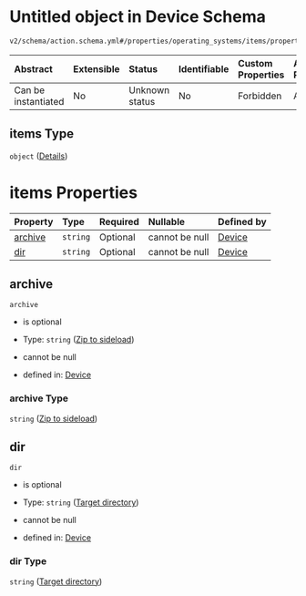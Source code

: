 # Untitled object in Device Schema

```txt
v2/schema/action.schema.yml#/properties/operating_systems/items/properties/steps/items/properties/actions/items/oneOf/25/properties/core:unpack/properties/files/items
```



| Abstract            | Extensible | Status         | Identifiable | Custom Properties | Additional Properties | Access Restrictions | Defined In                                                          |
| :------------------ | :--------- | :------------- | :----------- | :---------------- | :-------------------- | :------------------ | :------------------------------------------------------------------ |
| Can be instantiated | No         | Unknown status | No           | Forbidden         | Allowed               | none                | [device.schema.json*](../device.schema.json "open original schema") |

## items Type

`object` ([Details](device-properties-operating-systems-operating-system-properties-steps-step-properties-group-step-action-oneof-coreunpack-action-properties-coreunpack-action-properties-files-items.md))

# items Properties

| Property            | Type     | Required | Nullable       | Defined by                                                                                                                                                                                                                                                                                                                                                                                                              |
| :------------------ | :------- | :------- | :------------- | :---------------------------------------------------------------------------------------------------------------------------------------------------------------------------------------------------------------------------------------------------------------------------------------------------------------------------------------------------------------------------------------------------------------------- |
| [archive](#archive) | `string` | Optional | cannot be null | [Device](device-properties-operating-systems-operating-system-properties-steps-step-properties-group-step-action-oneof-coreunpack-action-properties-coreunpack-action-properties-files-items-properties-zip-to-sideload.md "v2/schema/action.schema.yml#/properties/operating_systems/items/properties/steps/items/properties/actions/items/oneOf/25/properties/core:unpack/properties/files/items/properties/archive") |
| [dir](#dir)         | `string` | Optional | cannot be null | [Device](device-properties-operating-systems-operating-system-properties-steps-step-properties-group-step-action-oneof-coreunpack-action-properties-coreunpack-action-properties-files-items-properties-target-directory.md "v2/schema/action.schema.yml#/properties/operating_systems/items/properties/steps/items/properties/actions/items/oneOf/25/properties/core:unpack/properties/files/items/properties/dir")    |

## archive



`archive`

*   is optional

*   Type: `string` ([Zip to sideload](device-properties-operating-systems-operating-system-properties-steps-step-properties-group-step-action-oneof-coreunpack-action-properties-coreunpack-action-properties-files-items-properties-zip-to-sideload.md))

*   cannot be null

*   defined in: [Device](device-properties-operating-systems-operating-system-properties-steps-step-properties-group-step-action-oneof-coreunpack-action-properties-coreunpack-action-properties-files-items-properties-zip-to-sideload.md "v2/schema/action.schema.yml#/properties/operating_systems/items/properties/steps/items/properties/actions/items/oneOf/25/properties/core:unpack/properties/files/items/properties/archive")

### archive Type

`string` ([Zip to sideload](device-properties-operating-systems-operating-system-properties-steps-step-properties-group-step-action-oneof-coreunpack-action-properties-coreunpack-action-properties-files-items-properties-zip-to-sideload.md))

## dir



`dir`

*   is optional

*   Type: `string` ([Target directory](device-properties-operating-systems-operating-system-properties-steps-step-properties-group-step-action-oneof-coreunpack-action-properties-coreunpack-action-properties-files-items-properties-target-directory.md))

*   cannot be null

*   defined in: [Device](device-properties-operating-systems-operating-system-properties-steps-step-properties-group-step-action-oneof-coreunpack-action-properties-coreunpack-action-properties-files-items-properties-target-directory.md "v2/schema/action.schema.yml#/properties/operating_systems/items/properties/steps/items/properties/actions/items/oneOf/25/properties/core:unpack/properties/files/items/properties/dir")

### dir Type

`string` ([Target directory](device-properties-operating-systems-operating-system-properties-steps-step-properties-group-step-action-oneof-coreunpack-action-properties-coreunpack-action-properties-files-items-properties-target-directory.md))
